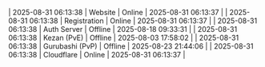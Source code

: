 | 2025-08-31 06:13:38 | Website | Online | 2025-08-31 06:13:37 |
| 2025-08-31 06:13:38 | Registration | Online | 2025-08-31 06:13:37 |
| 2025-08-31 06:13:38 | Auth Server | Offline | 2025-08-18 09:33:31 |
| 2025-08-31 06:13:38 | Kezan (PvE) | Offline | 2025-08-03 17:58:02 |
| 2025-08-31 06:13:38 | Gurubashi (PvP) | Offline | 2025-08-23 21:44:06 |
| 2025-08-31 06:13:38 | Cloudflare | Online | 2025-08-31 06:13:37 |
